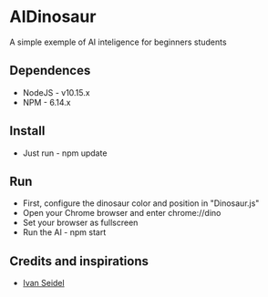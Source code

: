 # AIDinosaur

A simple exemple of AI inteligence for beginners students

## Dependences

* NodeJS - v10.15.x
* NPM - 6.14.x

## Install
* Just run - npm update

## Run
* First, configure the dinosaur color and position in "Dinosaur.js"
* Open your Chrome browser and enter chrome://dino
* Set your browser as fullscreen
* Run the AI - npm start

## Credits and inspirations

- [Ivan Seidel](https://github.com/ivanseidel)